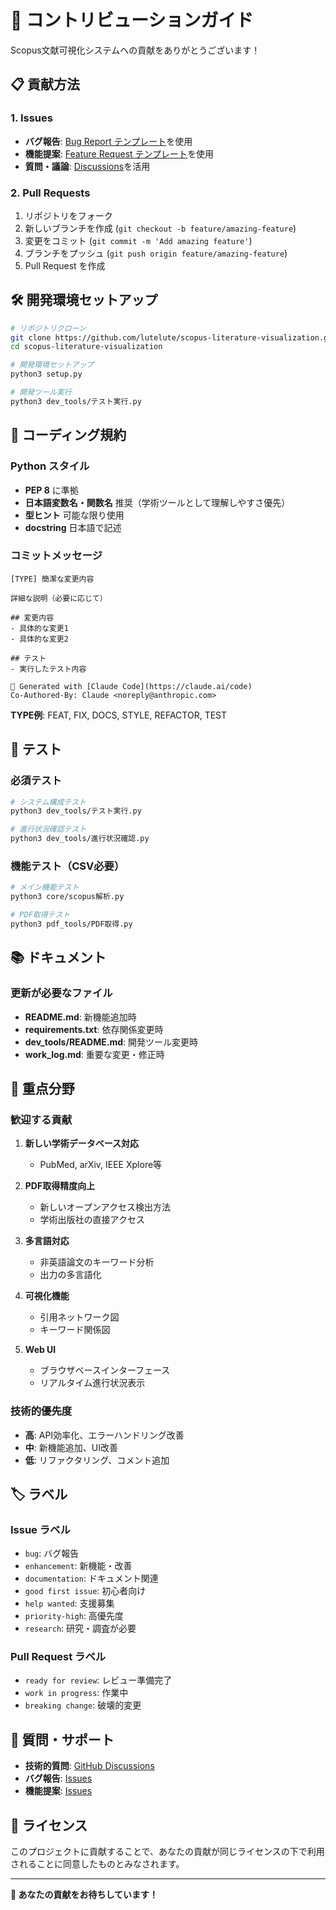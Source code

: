 # 🤝 コントリビューションガイド

Scopus文献可視化システムへの貢献をありがとうございます！

## 📋 貢献方法

### 1. Issues
- **バグ報告**: [Bug Report テンプレート](.github/ISSUE_TEMPLATE/bug_report.md)を使用
- **機能提案**: [Feature Request テンプレート](.github/ISSUE_TEMPLATE/feature_request.md)を使用
- **質問・議論**: [Discussions](https://github.com/lutelute/scopus-literature-visualization/discussions)を活用

### 2. Pull Requests
1. リポジトリをフォーク
2. 新しいブランチを作成 (`git checkout -b feature/amazing-feature`)
3. 変更をコミット (`git commit -m 'Add amazing feature'`)
4. ブランチをプッシュ (`git push origin feature/amazing-feature`)
5. Pull Request を作成

## 🛠️ 開発環境セットアップ

```bash
# リポジトリクローン
git clone https://github.com/lutelute/scopus-literature-visualization.git
cd scopus-literature-visualization

# 開発環境セットアップ
python3 setup.py

# 開発ツール実行
python3 dev_tools/テスト実行.py
```

## 📝 コーディング規約

### Python スタイル
- **PEP 8** に準拠
- **日本語変数名・関数名** 推奨（学術ツールとして理解しやすさ優先）
- **型ヒント** 可能な限り使用
- **docstring** 日本語で記述

### コミットメッセージ
```
[TYPE] 簡潔な変更内容

詳細な説明（必要に応じて）

## 変更内容
- 具体的な変更1
- 具体的な変更2

## テスト
- 実行したテスト内容

🤖 Generated with [Claude Code](https://claude.ai/code)
Co-Authored-By: Claude <noreply@anthropic.com>
```

**TYPE例**: FEAT, FIX, DOCS, STYLE, REFACTOR, TEST

## 🧪 テスト

### 必須テスト
```bash
# システム構成テスト
python3 dev_tools/テスト実行.py

# 進行状況確認テスト
python3 dev_tools/進行状況確認.py
```

### 機能テスト（CSV必要）
```bash
# メイン機能テスト
python3 core/scopus解析.py

# PDF取得テスト
python3 pdf_tools/PDF取得.py
```

## 📚 ドキュメント

### 更新が必要なファイル
- **README.md**: 新機能追加時
- **requirements.txt**: 依存関係変更時
- **dev_tools/README.md**: 開発ツール変更時
- **work_log.md**: 重要な変更・修正時

## 🎯 重点分野

### 歓迎する貢献
1. **新しい学術データベース対応**
   - PubMed, arXiv, IEEE Xplore等
   
2. **PDF取得精度向上**
   - 新しいオープンアクセス検出方法
   - 学術出版社の直接アクセス
   
3. **多言語対応**
   - 非英語論文のキーワード分析
   - 出力の多言語化
   
4. **可視化機能**
   - 引用ネットワーク図
   - キーワード関係図
   
5. **Web UI**
   - ブラウザベースインターフェース
   - リアルタイム進行状況表示

### 技術的優先度
- **高**: API効率化、エラーハンドリング改善
- **中**: 新機能追加、UI改善
- **低**: リファクタリング、コメント追加

## 🏷️ ラベル

### Issue ラベル
- `bug`: バグ報告
- `enhancement`: 新機能・改善
- `documentation`: ドキュメント関連
- `good first issue`: 初心者向け
- `help wanted`: 支援募集
- `priority-high`: 高優先度
- `research`: 研究・調査が必要

### Pull Request ラベル
- `ready for review`: レビュー準備完了
- `work in progress`: 作業中
- `breaking change`: 破壊的変更

## 🤔 質問・サポート

- **技術的質問**: [GitHub Discussions](https://github.com/lutelute/scopus-literature-visualization/discussions)
- **バグ報告**: [Issues](https://github.com/lutelute/scopus-literature-visualization/issues)
- **機能提案**: [Issues](https://github.com/lutelute/scopus-literature-visualization/issues)

## 📜 ライセンス

このプロジェクトに貢献することで、あなたの貢献が同じライセンスの下で利用されることに同意したものとみなされます。

---

**🎉 あなたの貢献をお待ちしています！**